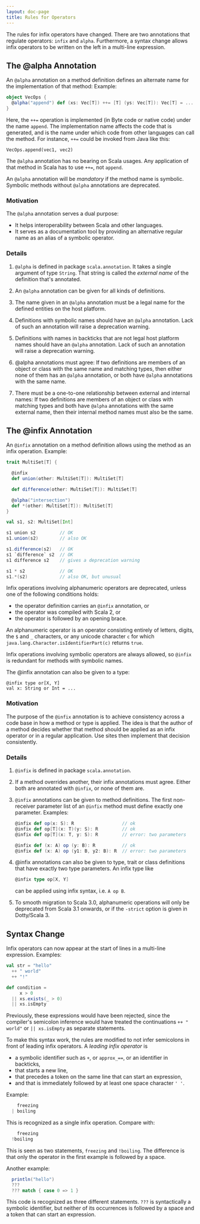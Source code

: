 ```yaml
---
layout: doc-page
title: Rules for Operators
---
```


The rules for infix operators have changed. There are two annotations that regulate operators: `infix` and `alpha`.
Furthermore, a syntax change allows infix operators to be written on the left in a multi-line expression.

## The @alpha Annotation

An `@alpha` annotation on a method definition defines an alternate name for the implementation of that method: Example:
```scala
object VecOps {
  @alpha("append") def (xs: Vec[T]) ++= [T] (ys: Vec[T]): Vec[T] = ...
}
```
Here, the `++=` operation is implemented (in Byte code or native code) under the name `append`. The implementation name affects the code that is generated, and is the name under which code from other languages can call the method. For instance, `++=` could be invoked from Java like this:
```
VecOps.append(vec1, vec2)
```
The `@alpha` annotation has no bearing on Scala usages. Any application of that method in Scala has to use `++=`, not `append`.

An `@alpha` annotation will be _mandatory_ if the method name is symbolic. Symbolic methods without `@alpha` annotations are deprecated.

### Motivation

The `@alpha` annotation serves a dual purpose:

 - It helps interoperability between Scala and other languages.
 - It serves as a documentation tool by providing an alternative regular name
   as an alias of a symbolic operator.

### Details

 1. `@alpha` is defined in package `scala.annotation`. It takes a single argument
    of type `String`. That string is called the _external name_ of the definition
    that's annotated.

 2. An `@alpha` annotation can be given for all kinds of definitions.

 3. The name given in an `@alpha` annotation must be a legal name
    for the defined entities on the host platform.

 4. Definitions with symbolic names should have an `@alpha` annotation. Lack of such
    an annotation will raise a deprecation warning.

 5. Definitions with names in backticks that are not legal host platform names
    should have an `@alpha` annotation. Lack of such an annotation will raise a deprecation warning.

 6. @alpha annotations must agree: If two definitions are members of an object or class with the same name and matching types, then either none of them has an `@alpha` annotation, or both have `@alpha` annotations with the same name.

 7. There must be a one-to-one relationship between external and internal names:
 If two definitions are members of an object or class with matching types and both have `@alpha` annotations with the same external name, then their internal method names must also be the same.

## The @infix Annotation

An `@infix` annotation on a method definition allows using the method as an infix operation. Example:
```scala
trait MultiSet[T] {

  @infix
  def union(other: MultiSet[T]): MultiSet[T]

  def difference(other: MultiSet[T]): MultiSet[T]

  @alpha("intersection")
  def *(other: MultiSet[T]): MultiSet[T]
}

val s1, s2: MultiSet[Int]

s1 union s2         // OK
s1.union(s2)        // also OK

s1.difference(s2)   // OK
s1 `difference` s2  // OK
s1 difference s2    // gives a deprecation warning

s1 * s2             // OK
s1.*(s2)            // also OK, but unusual
```
Infix operations involving alphanumeric operators are deprecated, unless
one of the following conditions holds:

 - the operator definition carries an `@infix` annotation, or
 - the operator was compiled with Scala 2, or
 - the operator is followed by an opening brace.

An alphanumeric operator is an operator consisting entirely of letters, digits, the `$` and `_` characters, or
any unicode character `c` for which `java.lang.Character.isIdentifierPart(c)` returns `true`.

Infix operations involving symbolic operators are always allowed, so `@infix` is redundant for methods with symbolic names.

The @infix annotation can also be given to a type:
```
@infix type or[X, Y]
val x: String or Int = ...
```

### Motivation

The purpose of the `@infix` annotation is to achieve consistency across a code base in how a method or type is applied. The idea is that the author of a method decides whether that method should be applied as an infix operator or in a regular application. Use sites then implement that decision consistently.

### Details

 1. `@infix` is defined in package `scala.annotation`.

 2. If a method overrides another, their infix annotations must agree. Either both are annotated with `@infix`, or none of them are.

 3. `@infix` annotations can be given to method definitions. The first non-receiver parameter list of an `@infix` method must define exactly one parameter. Examples:

    ```scala
    @infix def op(x: S): R                  // ok
    @infix def op[T](x: T)(y: S): R         // ok
    @infix def op[T](x: T, y: S): R         // error: two parameters

    @infix def (x: A) op (y: B): R          // ok
    @infix def (x: A) op (y1: B, y2: B): R  // error: two parameters
    ```

 4. @infix annotations can also be given to type, trait or class definitions that have exactly two type parameters. An infix type like

    ```scala
    @infix type op[X, Y]
    ```

    can be applied using infix syntax, i.e. `A op B`.

 5. To smooth migration to Scala 3.0, alphanumeric operations will only be deprecated from Scala 3.1 onwards,
or if the `-strict` option is given in Dotty/Scala 3.

## Syntax Change

Infix operators can now appear at the start of lines in a multi-line expression. Examples:
```scala
val str = "hello"
  ++ " world"
  ++ "!"

def condition =
     x > 0
  || xs.exists(_ > 0)
  || xs.isEmpty
```
Previously, these expressions would have been rejected, since the compiler's semicolon inference
would have treated the continuations `++ " world"` or `|| xs.isEmpty` as separate statements.

To make this syntax work, the rules are modified to not infer semicolons in front of leading infix operators.
A _leading infix operator_ is
 - a symbolic identifier such as `+`, or `approx_==`, or an identifier in backticks,
 - that starts a new line,
 - that precedes a token on the same line that can start an expression,
 - and that is immediately followed by at least one space character `' '`.

Example:

```scala
    freezing
  | boiling
```
This is recognized as a single infix operation. Compare with:
```scala
    freezing
  !boiling
```
This is seen as two statements, `freezing` and `!boiling`. The difference is that only the operator in the first example
is followed by a space.

Another example:
```scala
  println("hello")
  ???
  ??? match { case 0 => 1 }
```
This code is recognized as three different statements. `???` is syntactically a symbolic identifier, but
neither of its occurrences is followed by a space and a token that can start an expression.
